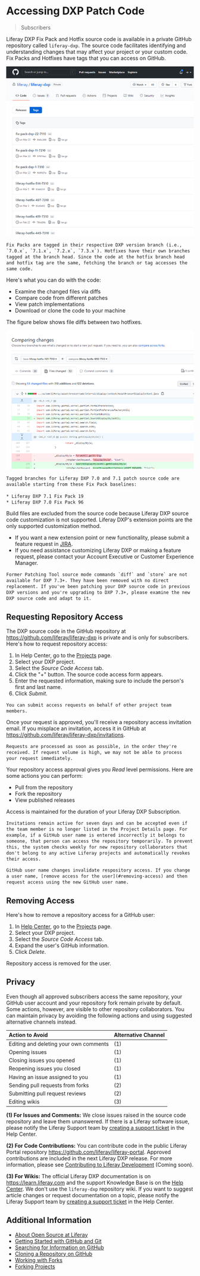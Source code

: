 # Accessing DXP Patch Code

> Subscribers

Liferay DXP Fix Pack and Hotfix source code is available in a private GitHub repository called `liferay-dxp`. The source code facilitates identifying and understanding changes that may affect your project or your custom code. Fix Packs and Hotfixes have tags that you can access on GitHub.

![Fix Pack and Hotfix Tags.](./accessing-dxp-patch-code/images/01.png)

```{note}
Fix Packs are tagged in their respective DXP version branch (i.e., `7.0.x`, `7.1.x`, `7.2.x`, `7.3.x`). Hotfixes have their own branches tagged at the branch head. Since the code at the hotfix branch head and hotfix tag are the same, fetching the branch or tag accesses the same code.
```

Here's what you can do with the code:

* Examine the changed files via diffs
* Compare code from different patches
* View patch implementations
* Download or clone the code to your machine

The figure below shows file diffs between two hotfixes.

![Tag comparison.](./accessing-dxp-patch-code/images/02.png)

```{note}
Tagged branches for Liferay DXP 7.0 and 7.1 patch source code are available starting from these Fix Pack baselines: 

* Liferay DXP 7.1 Fix Pack 19
* Liferay DXP 7.0 Fix Pack 96
```

Build files are excluded from the source code because Liferay DXP source code customization is not supported. Liferay DXP's extension points are the only supported customization method. 

* If you want a new extension point or new functionality, please submit a feature request in [JIRA](https://issues.liferay.com).
* If you need assistance customizing Liferay DXP or making a feature request, please contact your Account Executive or Customer Experience Manager.

```{note}
Former Patching Tool source mode commands `diff` and `store` are not available for DXP 7.3+. They have been removed with no direct replacement. If you've been patching your DXP source code in previous DXP versions and you're upgrading to DXP 7.3+, please examine the new DXP source code and adapt to it.
```

## Requesting Repository Access

The DXP source code in the GitHub repository at <https://github.com/liferay/liferay-dxp> is private and is only for subscribers. Here's how to request repository access:

1. In Help Center, go to the [Projects](https://customer.liferay.com/project-details?_ga=2.57624622.528260345.1619731014-1356934316.1588162379) page.
1. Select your DXP project.
1. Select the *Source Code Access* tab.
1. Click the "+" button. The source code access form appears.
1. Enter the requested information, making sure to include the person's first and last name.
1. Click *Submit*.

```{note}
You can submit access requests on behalf of other project team members.
```

Once your request is approved, you'll receive a repository access invitation email. If you misplace an invitation, access it in GitHub at <https://github.com/liferay/liferay-dxp/invitations>.

```{note}
Requests are processed as soon as possible, in the order they're received. If request volume is high, we may not be able to process your request immediately.
```

Your repository access approval gives you *Read* level permissions. Here are some actions you can perform:

* Pull from the repository
* Fork the repository
* View published releases

Access is maintained for the duration of your Liferay DXP Subscription.

```{warning}
Invitations remain active for seven days and can be accepted even if the team member is no longer listed in the Project Details page. For example, if a GitHub user name is entered incorrectly it belongs to someone, that person can access the repository temporarily. To prevent this, the system checks weekly for new repository collaborators that don't belong to any active Liferay projects and automatically revokes their access.
```

```{important}
GitHub user name changes invalidate respository access. If you change a user name, [remove access for the user](#removing-access) and then request access using the new GitHub user name.
```

## Removing Access

Here's how to remove a repository access for a GitHub user:

1. In [Help Center](https://help.liferay.com/hc/en-us/), go to the [Projects](https://customer.liferay.com/project-details?_ga=2.57624622.528260345.1619731014-1356934316.1588162379) page.
1. Select your DXP project.
1. Select the *Source Code Access* tab.
1. Expand the user's GitHub information.
1. Click *Delete*.

Repository access is removed for the user.

## Privacy

Even though all approved subscribers access the same repository, your GitHub user account and your repository fork remain private by default. Some actions, however, are visible to other repository collaborators. You can maintain privacy by avoiding the following actions and using suggested alternative channels instead.

| Action to Avoid | Alternative Channel |
| :-------------- | :------------------ |
| Editing and deleting your own comments | (1) |
| Opening issues | (1) |
| Closing issues you opened | (1) |
| Reopening issues you closed | (1) |
| Having an issue assigned to you | (1) |
| Sending pull requests from forks | (2) |
| Submitting pull request reviews | (2) |
| Editing wikis | (3) |

**(1) For Issues and Comments:** We close issues raised in the source code repository and leave them unanswered. If there is a Liferay software issue, please notify the Liferay Support team by [creating a support ticket](https://help.liferay.com/hc/en-us/requests/new) in the Help Center. 

**(2) For Code Contributions:** You can contribute code in the public Liferay Portal repository <https://github.com/liferay/liferay-portal>. Approved contributions are included in the next Liferay DXP release. For more information, please see [Contributing to Liferay Development](../../../liferay-internals/contributing_to_liferay_development.html) (Coming soon).

**(3) For Wikis:** The official Liferay DXP documentation is on <https://learn.liferay.com> and the support Knowledge Base is on the [Help Center](https://help.liferay.com/hc/en-us/). We don't use the `liferay-dxp` repository wiki. If you want to suggest article changes or request documentation on a topic, please notify the Liferay Support team by [creating a support ticket](https://help.liferay.com/hc/en-us/requests/new) in the Help Center.

## Additional Information

* [About Open Source at Liferay](https://liferay.dev/open-source)
* [Getting Started with GitHub and Git](https://help.github.com/en/github/getting-started-with-github)
* [Searching for Information on GitHub](https://help.github.com/en/github/searching-for-information-on-github)
* [Cloning a Repository on GitHub](https://help.github.com/en/github/creating-cloning-and-archiving-repositories/cloning-a-repository-from-github)
* [Working with Forks](https://help.github.com/en/github/collaborating-with-issues-and-pull-requests/working-with-forks)
* [Forking Projects](https://guides.github.com/activities/forking/)